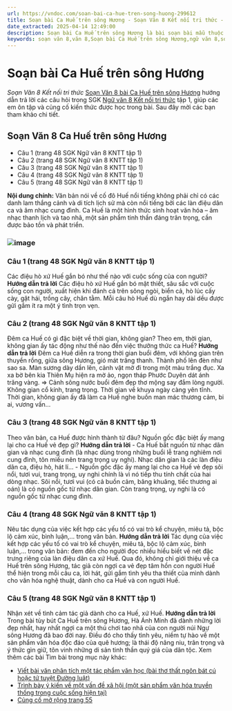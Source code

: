 ```yaml
---
url: https://vndoc.com/soan-bai-ca-hue-tren-song-huong-299612
title: Soạn bài Ca Huế trên sông Hương - Soạn Văn 8 Kết nối tri thức - VnDoc.com
date_extracted: 2025-04-14 12:49:00
description: Soạn bài Ca Huế trên sông Hương là bài soạn bài mẫu thuộc chương trình Ngữ văn lớp 8 Chân trời sáng tạo, học kì 1. Mời các bạn cùng tham khảo bài soạn để chuẩn bị cho bài học sắp tới của mình.
keywords: soạn văn 8,văn 8,Soạn bài Ca Huế trên sông Hương,ngữ văn 8,soan van 8,soạn văn lớp 8,giải văn 8,soạn văn 8 tập 1,soạn văn 8 Ca Huế trên sông Hương,soạn Ca Huế trên sông Hương,soạn văn 8 kết nối tri thức,văn 8 chân trời sáng tạo,ngữ văn 8 kết nối tri thức,Ca Huế trên sông Hương,soạn bài Ca Huế trên sông Hương lớp 8,soạn văn 8 kntt,văn 8 kết nối tri thức
---
```


# Soạn bài Ca Huế trên sông Hương
 _Soạn Văn 8 Kết nối tri thức_
[Soạn Văn 8 bài Ca Huế trên sông Hương](<https://vndoc.com/soan-bai-ca-hue-tren-song-huong-299612>) hướng dẫn trả lời các câu hỏi trong SGK [Ngữ văn 8 Kết nối tri thức](<https://vndoc.com/ngu-van-8-ket-noi-tri-thuc>) tập 1, giúp các em ôn tập và củng cố kiến thức được học trong bài. Sau đây mời các bạn tham khảo chi tiết.
## Soạn Văn 8 Ca Huế trên sông Hương
  * Câu 1 \(trang 48 SGK Ngữ văn 8 KNTT tập 1\)
  * Câu 2 \(trang 48 SGK Ngữ văn 8 KNTT tập 1\)
  * Câu 3 \(trang 48 SGK Ngữ văn 8 KNTT tập 1\) 
  * Câu 4 \(trang 48 SGK Ngữ văn 8 KNTT tập 1\) 
  * Câu 5 \(trang 48 SGK Ngữ văn 8 KNTT tập 1\)

**Nội dung chính:** Văn bản nói về cố đô Huế nổi tiếng không phải chỉ có các danh lam thắng cảnh và di tích lịch sử mà còn nổi tiếng bởi các làn điệu dân ca và âm nhạc cung đình. Ca Huế là một hình thức sinh hoạt văn hóa – âm nhạc thanh lịch và tao nhã, một sản phẩm tinh thần đáng trân trọng, cần được bảo tồn và phát triển.
### **![image](https://i.vdoc.vn/data/image/2024/10/04/ca-hue-tren-song-huong.png)**
### **Câu 1 \(trang 48 SGK Ngữ văn 8 KNTT tập 1\)**
Các điệu hò xứ Huế gắn bó như thế nào với cuộc sống của con người?
**Hướng dẫn trả lời**
Các điệu hò xứ Huế gắn bó mật thiết, sâu sắc với cuộc sống con người, xuất hiện khi đánh cá trên sông ngòi, biển cả, hò lúc cấy cày, gặt hái, trồng cây, chăn tằm. Mỗi câu hò Huế dù ngắn hay dài dều được gửi gắm ít ra một ý tình trọn vẹn.
### **Câu 2 \(trang 48 SGK Ngữ văn 8 KNTT tập 1\)**
Đêm ca Huế có gì đặc biệt về thời gian, không gian? Theo em, thời gian, không gian ấy tác động như thế nào đến việc thưởng thức ca Huế?
**Hướng dẫn trả lời**
Đêm ca Huế diễn ra trong thời gian buổi đêm, với không gian trên thuyền rồng, giữa sông Hương, gió mát trăng thanh. Thành phố lên đèn như sao sa. Màn sương dày dần lên, cảnh vật mờ đi trong một màu trắng đục. Xa xa bờ bên kia Thiên Mụ hiện ra mờ ảo, ngọn tháp Phước Duyên dát ánh trăng vàng.
=> Cảnh sông nước buổi đêm đẹp thơ mộng say đắm lòng người. Không gian cổ kính, trang trọng. Thời gian về khuya ngày càng yên tĩnh. Thời gian, không gian ấy đã làm ca Huế nghe buồn man mác thương cảm, bi ai, vương vấn…
### **Câu 3 \(trang 48 SGK Ngữ văn 8 KNTT tập 1\)**
Theo văn bản, ca Huế được hình thành từ đâu? Nguồn gốc đặc biệt ấy mang lại cho ca Huế vẻ đẹp gì?
**Hướng dẫn trả lời**
\- Ca Huế bắt nguồn từ nhạc dân gian và nhạc cung đình \(là nhạc dùng trong những buổi lễ trang nghiêm nơi cung đình, tôn miếu nên trang trọng uy nghi\). Nhạc dân gian là các làn điệu dân ca, điệu hò, hát lí...
\- Nguồn gốc đặc ấy mang lại cho ca Huế vẻ đẹp sôi nổi, tươi vui, trang trọng, uy nghi chính là vì nó tiếp thu tính chất của hai dòng nhạc. Sôi nổi, tươi vui \(có cả buồn cảm, bâng khuâng, tiếc thương ai oán\) là có nguồn gốc từ nhạc dân gian. Còn trang trọng, uy nghi là có nguồn gốc từ nhạc cung đình.
### **Câu 4 \(trang 48 SGK Ngữ văn 8 KNTT tập 1\)**
Nêu tác dụng của việc kết hợp các yếu tố có vai trò kể chuyện, miêu tả, bộc lộ cảm xúc, bình luận,… trong văn bản.
**Hướng dẫn trả lời**
Tác dụng của việc kết hợp các yếu tố có vai trò kể chuyện, miêu tả, bộc lộ cảm xúc, bình luận,… trong văn bản: đem đến cho người đọc nhiều hiểu biết về nét đặc trưng riêng của làn điệu dân ca xứ Huế. Qua đó, không chỉ giới thiệu về ca Huế trên sông Hương, tác giả còn ngợi ca vẻ đẹp tâm hồn con người Huế thể hiện trong mỗi câu ca, lời hát, gửi gắm tình yêu tha thiết của mình dành cho văn hóa nghệ thuật, dành cho ca Huế và con người Huế.
### **Câu 5 \(trang 48 SGK Ngữ văn 8 KNTT tập 1\)**
Nhận xét về tình cảm tác giả dành cho ca Huế, xứ Huế.
**Hướng dẫn trả lời**
Trong bài tùy bút Ca Huế trên sông Hương, Hà Ánh Minh đã dành những lời đẹp nhất, hay nhất ngợi ca một thú chơi tao nhã của con người núi Ngự sông Hương đã bao đời nay. Điều đó cho thấy tình yêu, niềm tự hào về một sản phẩm văn hóa độc đáo của quê hương; là thái độ nâng niu, trân trọng và ý thức gìn giữ, tôn vinh những di sản tinh thần quý giá của dân tộc.
Xem thêm các bài Tìm bài trong mục này khác:
  * [Viết bài văn phân tích một tác phẩm văn học \(bài thơ thất ngôn bát cú hoặc tứ tuyệt Đường luật\)](</soan-bai-viet-bai-van-phan-tich-mot-tac-pham-van-hoc-bai-tho-that-ngon-bat-cu-hoac-tu-tuyet-duong-luat-299615>)
  * [Trình bày ý kiến về một vấn đề xã hội \(một sản phẩm văn hóa truyền thống trong cuộc sống hiện tại\)](</soan-bai-trinh-bay-y-kien-ve-mot-van-de-xa-hoi-mot-san-pham-van-hoa-truyen-thong-trong-cuoc-song-hien-tai-299651>)
  * [Củng cố mở rộng trang 55](</soan-bai-cung-co-mo-rong-trang-55-tap-1-ket-noi-tri-thuc-299654>)

